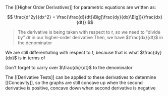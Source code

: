 The [[Higher Order Derivatives]] for parametric equations are written as:

$$
 \frac{d^2y}{dx^2}  = \frac{\frac{d}{dt}\Big[\frac{dy}{dx}\Big]}{\frac{dx}{dt}}
$$

> The derivative is being taken with respect to $t$, so we need to "divide by" $dt$ in our higher-order derivative
> Then, we have $\frac{dx}{dt}$ in the denominator

We are still differentiating with respect to $t$, because that is what $\frac{dy}{dx}$ is in terms of

Don't forget to carry over $\frac{dx}{dt}$ to the denominator

The [[Derivative Tests]] can be applied to these derivatives to determine [[Concavity]], so the graphs are still concave up when the second derivative is positive, concave down when second derivative is negative

